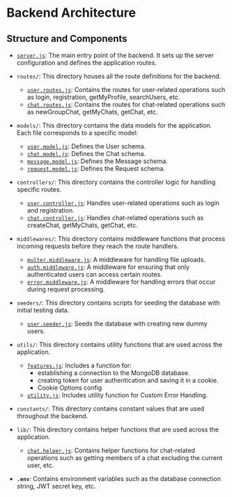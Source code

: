 # Backend Architecture

## Structure and Components

- [`server.js`](./server.js): The main entry point of the backend. It sets up the server configuration and defines the application routes.

- `routes/`: This directory houses all the route definitions for the backend.
  - [`user.routes.js`](./routes/user.routes.js): Contains the routes for user-related operations such as login, registration, getMyProfile, searchUsers, etc.
  - [`chat.routes.js`](./routes/chat.routes.js): Contains the routes for chat-related operations such as newGroupChat, getMyChats, getChat, etc.

- `models/`: This directory contains the data models for the application. Each file corresponds to a specific model:
  - [`user.model.js`](./models/user.model.js): Defines the User schema.
  - [`chat.model.js`](./models/chat.model.js): Defines the Chat schema.
  - [`message.model.js`](./models/message.model.js): Defines the Message schema.
  - [`request.model.js`](./models/request.model.js): Defines the Request schema.

- `controllers/`: This directory contains the controller logic for handling specific routes. 
  - [`user.controller.js`](./controllers/user.controller.js): Handles user-related operations such as login and registration.
  - [`chat.controller.js`](./controllers/chat.controller.js): Handles chat-related operations such as createChat, getMyChats, getChat, etc.

- `middlewares/`: This directory contains middleware functions that process incoming requests before they reach the route handlers.
  - [`multer.middleware.js`](./middlewares/multer.middleware.js): A middleware for handling file uploads.
  - [`auth.middleware.js`](./middlewares/auth.middleware.js): A middleware for ensuring that only authenticated users can access certain routes.
  - [`error.middleware.js`](./middlewares/error.middleware.js): A middleware for handling errors that occur during request processing.

- `seeders/`: This directory contains scripts for seeding the database with initial testing data.
  - [`user.seeder.js`](./seeders/user.seeder.js): Seeds the database with creating new dummy users.

- `utils/`: This directory contains utility functions that are used across the application. 
  - [`features.js`](./utils/features.js): Includes a function for: 
    - establishing a connection to the MongoDB database.
    - creating token for user authentication and saving it in a cookie.
    - Cookie Options config
  - [`utility.js`](./utils/utility.js): Includes utility function for Custom Error Handling.

- `constants/`: This directory contains constant values that are used throughout the backend.

- `lib/`: This directory contains helper functions that are used across the application.
  - [`chat.helper.js`](./lib/chat.helper.js): Contains helper functions for chat-related operations such as getting members of a chat excluding the current user, etc.

- **`.env`**: Contains environment variables such as the database connection string, JWT secret key, etc.